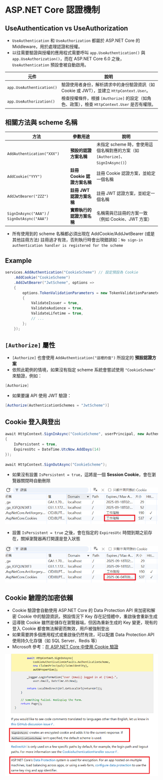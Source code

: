 ﻿# ASP.NET Core 認證機制

## UseAuthentication vs UseAuthorization

- `UseAuthentication` 和 `UseAuthorization` 都屬於 ASP.NET Core 的 Middleware，用於處理認證和授權。
- 以往需要驗證與授權的應用程式需要呼叫 `app.UseAuthentication()` 與 `app.UseAuthorization()`，而在 ASP.NET Core 6.0 之後，`UseAuthentication` 預設會被自動啟用。

| 元件                        | 說明                                                         |
| ------------------------- | ---------------------------------------------------------- |
| `app.UseAuthentication()` | 驗證使用者身份，解析請求中的身份驗證資訊（如 Cookie 或 JWT），並建立 `HttpContext.User`。 |
| `app.UseAuthorization()`  | 檢查授權條件，根據 `[Authorize]` 的設定（如角色、政策），檢查 `HttpContext.User` 是否有權限。  |

## 相關方法與 scheme 名稱

| 方法                                          | 參數用途                   | 說明                                                         |
| -------------------------------------------- | ------------------------- | ----------------------------------------------------------- |
| `AddAuthentication("XXX")`                   | **預設的認證方案名稱**       | 未指定 scheme 時，會使用這個名稱對應的方案（如 `[Authorize]`、`SignInAsync()`） |
| `AddCookie("YYY")`                           | **註冊 Cookie 認證方案名稱** | 註冊 Cookie 認證方案，並給定一個名稱                                 |
| `AddJwtBearer("ZZZ")`                        | **註冊 JWT 認證方案名稱**    | 註冊 JWT 認證方案，並給定一個名稱                                    |
| `SignInAsync("AAA")` / `SignOutAsync("AAA")` | **實際執行的認證方案名稱**    | 名稱需與已註冊的方案一致（例如 Cookie、JWT 方案）                      |

- 所有使用到的 scheme 名稱都必須出現在 AddCookie/AddJwtBearer (或是其他註冊方法) 註冊過才有效，否則執行時會出現錯誤如：`No sign-in authentication handler is registered for the scheme`


## Example

```csharp
services.AddAuthentication("CookieScheme") // 設定預設為 Cookie
    .AddCookie("CookieScheme")
    .AddJwtBearer("JwtScheme", options =>
    {
        options.TokenValidationParameters = new TokenValidationParameters
        {
            ValidateIssuer = true,
            ValidateAudience = true,
            ValidateLifetime = true,
            // ...
        };
    });
```


## `[Authorize]` 屬性

- `[Authorize]` 也會使用 `AddAuthentication("這裡的值")` 所設定的 **預設認證方案**
- 依照此範例的情境，如果沒有指定 scheme 系統會嘗試使用 `"CookieScheme"` 來驗證，例如：

```csharp
[Authorize]
```

- 如果要讓 API 使用 JWT 驗證：

```csharp
[Authorize(AuthenticationSchemes = "JwtScheme")]
```


## Cookie 登入與登出

```csharp
await HttpContext.SignInAsync("CookieScheme", userPrincipal, new AuthenticationProperties
{
    IsPersistent = true,
    ExpiresUtc = DateTime.UtcNow.AddDays(14)
});

await HttpContext.SignOutAsync("CookieScheme");
```

- 如果沒有設置 `IsPersistent = true`，這將是一個 **Session Cookie**，會在瀏覽器關閉時自動刪除

![](01.png)

- 設置 `IsPersistent = true` 之後，會在指定的 `ExpiresUtc` 時間到期之前存在，關掉瀏覽器再打開還是登入狀態

![](02.png)

## Cookie 驗證的加密依賴

- Cookie 驗證會自動使用 ASP.NET Core 的 Data Protection API 來加密和解密 Cookie 中的驗證資訊，預設情況下 Key 存在記憶體中，重啟後會重新生成
- 這導致 Cookie 雖然是儲存在瀏覽器端，但因為重新生成的 Key 變更，現有的登入 Cookie 都會無法解密而無效，用戶被強制登出
- 如果需要跨多個應用程式或重啟後仍然有效，可以配置 Data Protection API 使用持久化存儲（如 SQL Server、Redis 等）
- Microsoft 參考：[在 ASP.NET Core 中使用 Cookie 驗證](https://learn.microsoft.com/en-us/aspnet/core/security/authentication/cookie?view=aspnetcore-8.0#cookie-policy-middleware)  

![](03.png)
